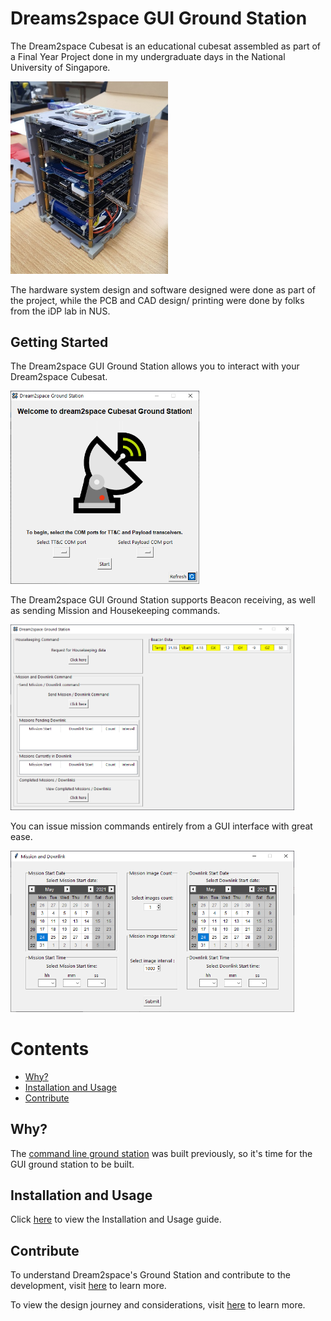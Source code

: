# Dreams2space GUI Ground Station

The Dream2space Cubesat is an educational cubesat assembled as part of a Final Year Project done in my undergraduate days in the National University of Singapore.

<img src="docs/d2s.jpg" alt="D2s" width="50%"/>

The hardware system design and software designed were done as part of the project, while the PCB and CAD design/ printing were done by folks from the iDP lab in NUS.

## Getting Started

The Dream2space GUI Ground Station allows you to interact with your Dream2space Cubesat.

<img src="images/gui-front.png" alt="Ground Station Start Page" width="60%"/>

The Dream2space GUI Ground Station supports Beacon receiving, as well as sending Mission and Housekeeping commands.

<img src="images/gui-panel.png" alt="Ground Station Dashboard" width="90%"/>

You can issue mission commands entirely from a GUI interface with great ease.

<img src="images/gui-mission_window_horizontal.png" alt="Ground Station Mission Window" width="90%"/>

Contents
========

 * [Why?](#why)
 * [Installation and Usage](#installation-and-usage)
 * [Contribute](#contribute)

## Why?

The [command line ground station](https://github.com/huiminlim/ground_stn) was built previously, so it's time for the GUI ground station to be built.

## Installation and Usage

Click [here](v0.2-doc/Ground_Stn_Doc.md) to view the Installation and Usage guide.

## Contribute

To understand Dream2space's Ground Station and contribute to the development, visit [here](docs/developer-guide.md) to learn more.

To view the design journey and considerations, visit [here](docs/design-journey.md) to learn more.
